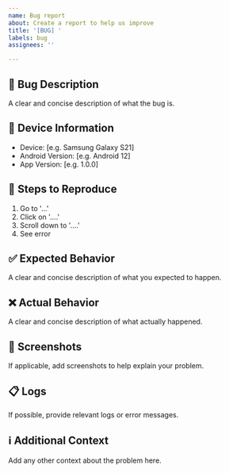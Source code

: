 ```yaml
---
name: Bug report
about: Create a report to help us improve
title: '[BUG] '
labels: bug
assignees: ''

---
```


## 🐛 Bug Description
A clear and concise description of what the bug is.

## 📱 Device Information
- Device: [e.g. Samsung Galaxy S21]
- Android Version: [e.g. Android 12]
- App Version: [e.g. 1.0.0]

## 🔄 Steps to Reproduce
1. Go to '...'
2. Click on '....'
3. Scroll down to '....'
4. See error

## ✅ Expected Behavior
A clear and concise description of what you expected to happen.

## ❌ Actual Behavior
A clear and concise description of what actually happened.

## 📸 Screenshots
If applicable, add screenshots to help explain your problem.

## 📋 Logs
If possible, provide relevant logs or error messages.

## ℹ️ Additional Context
Add any other context about the problem here.

